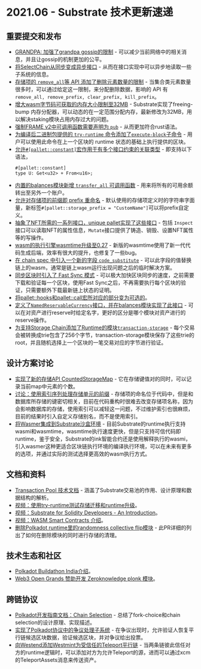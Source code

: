 # 2021.06 - Substrate 技术更新速递

## 重要提交和发布

* [GRANDPA: 加强了grandpa gossip的限制](https://github.com/paritytech/substrate/pull/9131) - 可以减少当前网络中的相关消息，并且让gossip的机制更加的公平。
* [将SelectChain从同步变成异步接口](https://github.com/paritytech/substrate/pull/9128) - 从而在接口实现中可以异步地读取一些子系统的信息。
* [存储项的 `remove_all`等 API 添加了删除元素数量的限制](https://github.com/paritytech/substrate/pull/9106) - 当集合类元素数量很多时，可以通过给定这一限制，来分配删除数据，影响的 API 有`remove_all, remove_prefix, clear_prefix, kill_prefix`。
* [增大wasm字节码可获取的内存大小限制至32MB](https://github.com/paritytech/substrate/pull/9102) - Substrate实现了freeing-bump 内存分配器，可以动态的在一定范围分配内存，最新修改为32MB，用以解决staking模块占用内存过大的问题。
* [强制FRAME v2中可调用函数需要声明为 `pub`](https://github.com/paritytech/substrate/pull/9085) - 从而更加符合rust语法。
* [为编译后二进制包提供的 `try-runtime` 命令添加了`execute-block`子命令](https://github.com/paritytech/substrate/pull/9077) - 用户可以使用此命令在上一个区块的 runtime 状态的基础上执行提供的区块。
* [允许`#[pallet::constant]`宏作用于有多个接口约束的关联类型](https://github.com/paritytech/substrate/pull/9050) - 即支持以下语法，
	```
	#[pallet::constant]
	type U: Get<u32> + From<u16>;
	```
* [内置的balances模块新增 `transfer_all` 可调用函数](https://github.com/paritytech/substrate/pull/9018) - 用来将所有的可用余额转出至另外一个账户。
* [允许对存储项的前缀即 prefix 重命名](https://github.com/paritytech/substrate/pull/9016) - 默认使用的存储项定义时的字符串字面量，新标签`#[pallet::storage_prefix = "CustomName"]`可以将prefix自定义。
* [抽象了NFT所需的一系列接口，unique pallet实现了这些接口](https://github.com/paritytech/substrate/pull/8993) - 包括 `Inspect` 接口可以读取NFT的属性信息，`Mutate`接口提供了铸造、销毁、设置NFT属性等的写操作。
* [wasm的执行引擎wasmtime升级至0.27](https://github.com/paritytech/substrate/pull/8913) - 新版的wasmtime使用了新一代代码生成后端，效率有很大的提升，也修复了一些bug。
* [在 chain spec 中引入一个新的字段 `code_substitute`](https://github.com/paritytech/substrate/pull/8898) - 可以此字段的值替换链上的wasm，通常是链上wasm运行出现问题之后的临时解决方案。
* [同步区块时引入了 Fast Sync 模式](https://github.com/paritytech/substrate/pull/8884) - 可以极大加快区块同步的速度，之前需要下载和验证每一个区块，使用Fast Sync之后，不再需要执行每个区块的验证，只需要额外下载最新链上状态的证明。
* [将pallet::hooks和pallet::call宏所对应的部分变为可选的](https://github.com/paritytech/substrate/pull/8853)。
* [定义了`NamedReservableCurrency`接口，并在balances模块实现了此接口](https://github.com/paritytech/substrate/pull/7778) - 可以在对资产进行reserve时给定名字，更好的区分是哪个模块对资产进行的reserve操作。
* [为支持Storage Chain添加了Runtime的模块`transaction-storage`](https://github.com/paritytech/substrate/pull/8624) - 每个交易会被转换成trie包含了256个字节，transaction-storage模块保存了这些trie的root，并且随机选择上一个区块的一笔交易对应的字节进行验证。

## 设计方案讨论

* [实现了新的存储API CountedStorageMap](https://github.com/paritytech/substrate/pull/9125) - 它在存储键值对的同时，可以记录当前map中元素的个数。
* [讨论：使用索引序列处理存储单元的前缀](https://github.com/paritytech/substrate/issues/8964) - 存储项的命名位于代码中，但是和数据库所存储的键密切相关，目前在代码重构时很难去改变存储项名称，因为会影响数据库的存储，使用索引可以减轻这一问题，不过维护索引也很麻烦，目前的结果时引入自定义存储别名，而不是使用索引。
* [将Wasmer集成到Substrate沙盒环境](https://github.com/paritytech/substrate/pull/5920) - 目前Substrate的runtime执行支持wasmi和wasmtime，wasmtime执行速度更快，但是只支持可信代码即runtime，鉴于安全，Substrate的ink智能合约还是使用解释执行的wasmi，引入wasmer这种更适合区块链执行环境的编译执行环境，可以在未来有更多的选项，并通过实际的测试选择更高效的wasm执行方式。


## 文档和资料

* [Transaction Pool 技术文档](https://github.com/paritytech/substrate/pull/9056) - 涵盖了Substrate交易池的作用、设计原理和数据结构的解析。
* [视频：使用try-runtime测试存储迁移和runtime升级](https://twitter.com/substrate_io/status/1404801658828333061)。
* [视频：Substrate for Solidity Developers - An Introduction](https://twitter.com/0xPoland/status/1398202313530040322)。
* [视频：WASM Smart Contracts 介绍](https://twitter.com/substrate_io/status/1394318747465396225)。
* [删除Polkadot runtime里的randomness collective flip模块](https://github.com/paritytech/polkadot/pull/3347) - 此PR详细的列出了如何在删除模块的同时进行存储的清理。

## 技术生态和社区

* [Polkadot Buildathon India介绍](https://twitter.com/substrate_io/status/1402675900991352842)。
* [Web3 Open Grands 赞助开发 Zeroknowledge plonk 模块](https://github.com/w3f/Open-Grants-Program/pull/454)。

## 跨链协议

* [Polkadot开发指南文档：Chain Selection](https://github.com/paritytech/polkadot/pull/3262) - 总结了fork-choice和chain selection的设计原理、实现描述。
* [实现了Polkadot协议中的争议处理子系统](https://github.com/paritytech/polkadot/pull/3234) - 在争议出现时，允许验证人恢复平行链候选区块数据，验证候选区块，并对争议给出投票。
* [向Westend添加Westmint为受信任的Teleport平行链](https://github.com/paritytech/polkadot/pull/3142) - 当两条链彼此信任对方的runtime逻辑时，可以添加对方为允许Teleport的源，进而可以通过xcm的TeleportAssets消息来传送资产。
